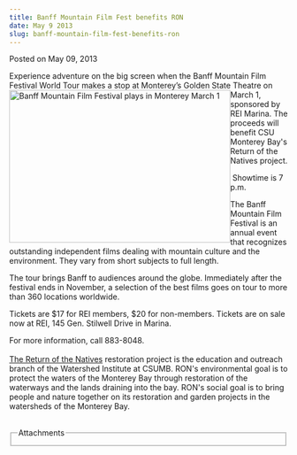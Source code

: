 ```yaml
---
title: Banff Mountain Film Fest benefits RON
date: May 9 2013
slug: banff-mountain-film-fest-benefits-ron
---
```


 



<span class="date">Posted on May 09, 2013    </span>
<p>Experience adventure on the big screen when the Banff Mountain
Film Festival World Tour&#xA0;makes&#xA0;<img alt="Banff Mountain Film Festival plays in Monterey March 1" src="https://news.csumb.edu/sites/default/files/65/attachments/news/images/banff_web.jpg" style="float:left; width:400px; height:276px">a&#xA0;stop at
Monterey&#x2019;s Golden State Theatre on March 1, sponsored by REI
Marina. The proceeds will benefit CSU Monterey Bay&apos;s Return of the
Natives project.</img></p>
<p>&#xA0;Showtime is 7 p.m.&#xA0;</p>
<p>The Banff Mountain Film Festival is an annual event that
recognizes outstanding independent films dealing with mountain
culture and the environment. They vary from short subjects to full
length.</p>
<p>The tour brings Banff to audiences around the globe. Immediately
after the festival ends in November, a selection of the best films
goes on tour to more than 360 locations worldwide.</p>
<p>Tickets are $17 for REI members, $20 for non-members. Tickets
are on sale now at REI, 145 Gen. Stilwell Drive in Marina.</p>
<p>For more information, call 883-8048.<br>
<br>
<a href="https://csumb.edu/ron" rel="nofollow">The Return of the
Natives</a> restoration project is the education and outreach
branch of the Watershed Institute at CSUMB. RON&apos;s environmental
goal is to protect the waters of the Monterey Bay through
restoration of the waterways and the lands draining into the bay.
RON&apos;s social goal is to bring people and nature together on its
restoration and garden projects in the watersheds of the Monterey
Bay.</br></br></p>
<fieldset class="fieldgroup group-attachments">
<legend>Attachments</legend>
<div class="field field-type-emvideo field-field-attach-video">
<div class="field-items">
<div class="field-item odd">
<div class="emvideo emvideo-video emvideo-"/>
</div>
</div>
</div>
</fieldset>





```
